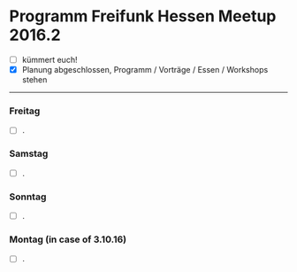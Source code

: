 # Programm Freifunk Hessen Meetup 2016.2

- [ ] kümmert euch!
- [x] Planung abgeschlossen, Programm / Vorträge / Essen / Workshops stehen
---

### Freitag

- [ ] .

### Samstag

- [ ] .

### Sonntag

- [ ] .

### Montag (in case of 3.10.16)

- [ ] .
